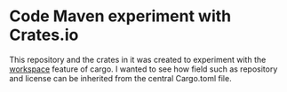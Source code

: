 # Code Maven experiment with Crates.io

This repository and the crates in it was created to experiment with the [workspace](https://doc.rust-lang.org/cargo/reference/workspaces.html) feature of cargo.
I wanted to see how field such as repository and license can be inherited from the central Cargo.toml file.
